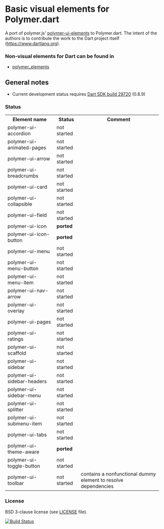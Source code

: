 # Basic visual elements for Polymer.dart

A port of polymer.js' [polymer-ui-elements](https://github.com/Polymer/polymer-ui-elements) to Polymer.dart.
The intent of the authors is to contribute the work to the Dart project itself (https://www.dartlang.org).

### Non-visual elements for Dart can be found in
* [polymer_elements](https://github.com/ErikGrimes/polymer_elements)

## General notes

* Current development status requires [Dart SDK build 29720](http://gsdview.appspot.com/dart-editor-archive-continuous/29720/) (0.8.9)

### Status

<table>
  <tr>
    <th>Element name</th><th>Status</th><th>Comment</th> </tr>
  </tr>
  <tr>    <td>polymer-ui-accordion</td>       <td>not started</td>   <td> </td>    </tr>
  <tr>    <td>polymer-ui-animated-pages</td>  <td>not started</td>   <td> </td>    </tr>
  <tr>    <td>polymer-ui-arrow</td>           <td>not started</td>   <td> </td>    </tr>
  <tr>    <td>polymer-ui-breadcrumbs</td>     <td>not started</td>   <td> </td>    </tr>
  <tr>    <td>polymer-ui-card</td>            <td>not started</td>   <td> </td>    </tr>
  <tr>    <td>polymer-ui-collapsible</td>     <td>not started</td>   <td> </td>    </tr>
  <tr>    <td>polymer-ui-field</td>           <td>not started</td>   <td> </td>    </tr>
  <tr>    <td>polymer-ui-icon</td>            <td><strong>ported<strong></td>   <td> </td>    </tr>
  <tr>    <td>polymer-ui-icon-button</td>     <td><strong>ported<strong></td>   <td> </td>    </tr>
  <tr>    <td>polymer-ui-menu</td>            <td>not started</td>   <td> </td>    </tr>
  <tr>    <td>polymer-ui-menu-button</td>     <td>not started</td>   <td> </td>    </tr>
  <tr>    <td>polymer-ui-menu-item</td>       <td>not started</td>   <td> </td>    </tr>
  <tr>    <td>polymer-ui-nav-arrow</td>       <td>not started</td>   <td> </td>    </tr>
  <tr>    <td>polymer-ui-overlay</td>         <td>not started</td>   <td> </td>    </tr>
  <tr>    <td>polymer-ui-pages</td>           <td>not started</td>   <td> </td>    </tr>
  <tr>    <td>polymer-ui-ratings</td>         <td>not started</td>   <td> </td>    </tr>
  <tr>    <td>polymer-ui-scaffold</td>        <td>not started</td>   <td> </td>    </tr>
  <tr>    <td>polymer-ui-sidebar</td>         <td>not started</td>   <td> </td>    </tr>
  <tr>    <td>polymer-ui-sidebar-headers</td> <td>not started</td>   <td> </td>    </tr>
  <tr>    <td>polymer-ui-sidebar-menu</td>    <td>not started</td>   <td> </td>    </tr>
  <tr>    <td>polymer-ui-splitter</td>        <td>not started</td>   <td> </td>    </tr>
  <tr>    <td>polymer-ui-submenu-item</td>    <td>not started</td>   <td> </td>    </tr>
  <tr>    <td>polymer-ui-tabs</td>            <td>not started</td>   <td> </td>    </tr>
  <tr>    <td>polymer-ui-theme-aware</td>     <td><strong>ported<strong></td>   <td> </td>    </tr>
  <tr>    <td>polymer-ui-toggle-button</td>   <td>not started</td>   <td> </td>    </tr>
  <tr>    <td>polymer-ui-toolbar</td>         <td>not started</td>   <td>contains a nonfunctional dummy element to resolve dependencies</td>    </tr>

</table>

### License
BSD 3-clause license (see [LICENSE](https://github.com/ErikGrimes/polymer-ui_elements/blob/master/LICENSE) file).

[![Build Status](https://drone.io/github.com/ErikGrimes/polymer-ui-elements/status.png)](https://drone.io/github.com/ErikGrimes/polymer-ui-elements/latest)


